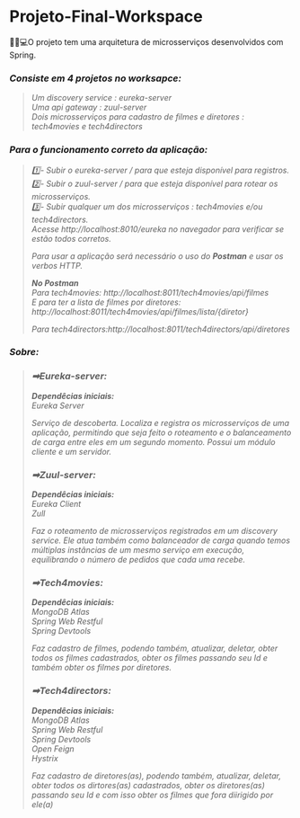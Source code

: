 # Projeto-Final-Workspace

👩‍💻💻O projeto tem uma arquitetura de microsserviços desenvolvidos com Spring.

<h3><b><i>Consiste em 4 projetos no worksapce:</b></em></h3>

<blockquote>
<p>
Um discovery service : eureka-server<br />
Uma api gateway : zuul-server<br />
Dois microsserviços para cadastro de filmes e diretores : tech4movies e tech4directors
</p>
</blockquote>


<h3><b><i>Para o funcionamento correto da aplicação:</b></em></h3>

<blockquote>
<p>
  1️⃣- Subir o eureka-server / para que esteja disponível para registros.<br />
  2️⃣- Subir o zuul-server / para que esteja disponível para rotear os microsserviços.<br />
  3️⃣- Subir qualquer um dos microsserviços : tech4movies e/ou tech4directors.<br />
  Acesse http://localhost:8010/eureka no navegador para verificar se estão todos corretos.
  
  Para usar a aplicação será necessário o uso do **Postman** e usar os verbos HTTP. 

  **No Postman**<br />
  Para tech4movies: http://localhost:8011/tech4movies/api/filmes <br />
  E para ter a lista de filmes por diretores: http://localhost:8011/tech4movies/api/filmes/lista/{diretor}

  Para tech4directors:http://localhost:8011/tech4directors/api/diretores
</p>
</blockquote>


<h3><b><i>Sobre:</b></em></h3>

<blockquote>
<h3><b><i>➡Eureka-server:</b></em></h3>
<b><i>Dependêcias iniciais:</b></em><br />
Eureka Server
</p>
Serviço de descoberta.
Localiza e registra os microsserviços de uma aplicação, permitindo que seja feito o roteamento e o balanceamento de carga entre eles em um segundo momento.
Possui um módulo cliente e um servidor.

<h3><b><i>➡Zuul-server:</b></em></h3>
<b><i>Dependêcias iniciais:</b></em><br />
Eureka Client<br />
Zull
</p>
Faz o roteamento de microsserviços registrados em um discovery service. Ele atua também como balanceador de carga quando temos múltiplas instâncias de um mesmo serviço em execução, equilibrando o número de pedidos que cada uma recebe.

<h3><b><i>➡Tech4movies:</b></em></h3>
<b><i>Dependêcias iniciais:</b></em><br />
MongoDB Atlas<br />
Spring Web Restful<br />
Spring Devtools
</p>
Faz cadastro de filmes, podendo também, atualizar, deletar, obter todos os filmes cadastrados, obter os filmes passando seu Id e também obter os filmes por diretores.

<h3><b><i>➡Tech4directors:</b></em></h3>
<b><i>Dependêcias iniciais:</b></em><br />
MongoDB Atlas<br />
Spring Web Restful<br />
Spring Devtools<br />
Open Feign<br />
Hystrix
</p>
Faz cadastro de diretores(as), podendo também, atualizar, deletar, obter todos os dirtores(as) cadastrados, obter os diretores(as) passando seu Id e com isso obter os filmes que fora diirigido por ele(a)


</blockquote>
